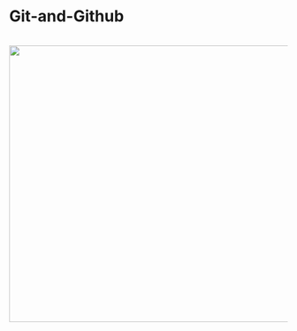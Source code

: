 # Git-and-Github
<br>

<img src="https://github.githubassets.com/images/modules/open_graph/github-mark.png" width="700px" height="500px"/>
